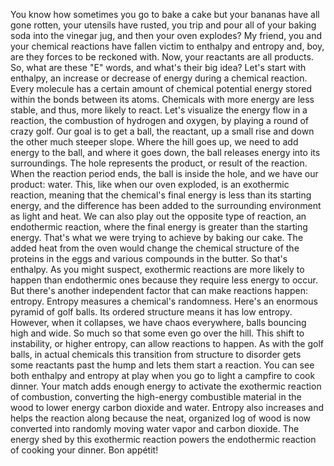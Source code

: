 You know how sometimes you go to bake a cake but your bananas have all gone rotten, your utensils have rusted, you trip and pour all of your baking soda into the vinegar jug, and then your oven explodes? My friend, you and your chemical reactions have fallen victim to enthalpy and entropy and, boy, are they forces  to be reckoned with. Now, your reactants are all products. So, what are these "E" words, and what's their big idea? Let's start with enthalpy, an increase or decrease of energy during a chemical reaction. Every molecule has a certain amount of chemical potential energy stored within the bonds between its atoms. Chemicals with more energy  are less stable, and thus, more likely to react. Let's visualize the energy flow  in a reaction, the combustion of hydrogen and oxygen, by playing a round of crazy golf. Our goal is to get a ball, the reactant, up a small rise and down the other much steeper slope. Where the hill goes up, we need to add energy to the ball, and where it goes down, the ball releases energy into its surroundings. The hole represents the product, or result of the reaction. When the reaction period ends, the ball is inside the hole, and we have our product: water. This, like when our oven exploded, is an exothermic reaction, meaning that the chemical's final energy is less than its starting energy, and the difference has been added to the surrounding environment as light and heat. We can also play out the opposite type of reaction, an endothermic reaction, where the final energy is greater  than the starting energy. That's what we were trying  to achieve by baking our cake. The added heat from the oven would  change the chemical structure of the proteins in the eggs and various compounds in the butter. So that's enthalpy. As you might suspect, exothermic reactions are more likely  to happen than endothermic ones because they require less energy to occur. But there's another independent factor that can make reactions happen: entropy. Entropy measures a chemical's randomness. Here's an enormous pyramid of golf balls. Its ordered structure  means it has low entropy. However, when it collapses,  we have chaos everywhere, balls bouncing high and wide. So much so that some  even go over the hill. This shift to instability,  or higher entropy, can allow reactions to happen. As with the golf balls,  in actual chemicals this transition from structure to disorder gets some reactants past the hump and lets them start a reaction. You can see both enthalpy and entropy at play when you go to light  a campfire to cook dinner. Your match adds enough energy to activate the exothermic reaction of combustion, converting the high-energy  combustible material in the wood to lower energy carbon dioxide and water. Entropy also increases and helps the reaction along because the neat, organized log of wood is now converted into randomly moving water vapor and carbon dioxide. The energy shed by this  exothermic reaction powers the endothermic reaction of cooking your dinner. Bon appétit! 